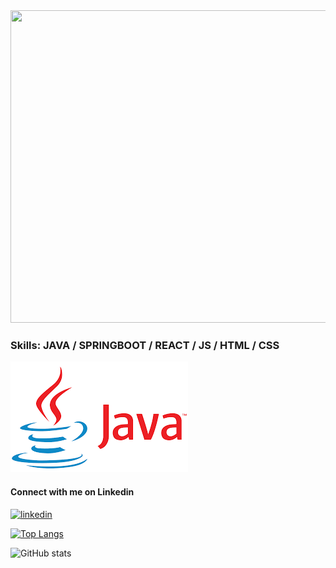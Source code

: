
<img src='https://github.com/rcousins89/rcousins89/blob/main/about-colour.gif' height=500px width=800px>



### Skills: JAVA / SPRINGBOOT / REACT / JS / HTML / CSS

<img src='https://github.com/rcousins89/rcousins89/blob/main/java.png'>


#### Connect with me on Linkedin
[<img src='https://cdn.jsdelivr.net/npm/simple-icons@3.0.1/icons/linkedin.svg' alt='linkedin' height='40'>](https://www.linkedin.com/in/ruairi-cousins)  




[![Top Langs](https://github-readme-stats.vercel.app/api/top-langs/?username=rcousins89)](https://github.com/anuraghazra/github-readme-stats)

![GitHub stats](https://github-readme-stats.vercel.app/api?username=rcousins89&show_icons=true&count_private=true)  

